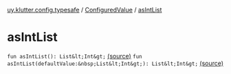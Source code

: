 [uy.klutter.config.typesafe](../index.md) / [ConfiguredValue](index.md) / [asIntList](.)


# asIntList
`fun asIntList(): List&lt;Int&gt;` [(source)](https://github.com/kohesive/klutter/blob/master/config-typesafe-jdk6/src/main/kotlin/uy/klutter/config/typesafe/TypesafeConfig_Ext.kt#L87)
`fun asIntList(defaultValue:&nbsp;List&lt;Int&gt;): List&lt;Int&gt;` [(source)](https://github.com/kohesive/klutter/blob/master/config-typesafe-jdk6/src/main/kotlin/uy/klutter/config/typesafe/TypesafeConfig_Ext.kt#L88)



